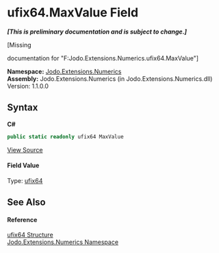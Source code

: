 # ufix64.MaxValue Field
 _**\[This is preliminary documentation and is subject to change.\]**_

\[Missing <summary> documentation for "F:Jodo.Extensions.Numerics.ufix64.MaxValue"\]

**Namespace:**&nbsp;<a href="N_Jodo_Extensions_Numerics">Jodo.Extensions.Numerics</a><br />**Assembly:**&nbsp;Jodo.Extensions.Numerics (in Jodo.Extensions.Numerics.dll) Version: 1.1.0.0

## Syntax

**C#**<br />
``` C#
public static readonly ufix64 MaxValue
```

<a href="https://github.com/JosephJShort/Jodo.Extensions/blob/main/src/Jodo.Extensions.Numerics/ufix64.cs" rel="noopener noreferrer" title="View the source code">View Source</a><br />

#### Field Value
Type: <a href="T_Jodo_Extensions_Numerics_ufix64">ufix64</a>

## See Also


#### Reference
<a href="T_Jodo_Extensions_Numerics_ufix64">ufix64 Structure</a><br /><a href="N_Jodo_Extensions_Numerics">Jodo.Extensions.Numerics Namespace</a><br />